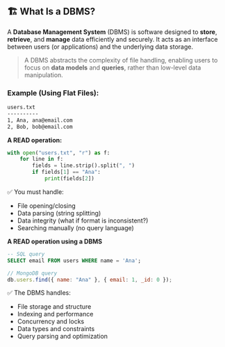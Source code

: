## 🏗️ What Is a DBMS?

A **Database Management System** (DBMS) is software designed to **store**, **retrieve**, and **manage** data efficiently and securely. It acts as an interface between users (or applications) and the underlying data storage.

> A DBMS abstracts the complexity of file handling, enabling users to focus on **data models** and **queries**, rather than low-level data manipulation.

### Example (Using Flat Files):

```txt
users.txt
----------
1, Ana, ana@email.com
2, Bob, bob@email.com
```

**A READ operation:**

```python
with open("users.txt", "r") as f:
    for line in f:
        fields = line.strip().split(", ")
        if fields[1] == "Ana":
            print(fields[2])
```

✅ You must handle:

- File opening/closing
- Data parsing (string splitting)
- Data integrity (what if format is inconsistent?)
- Searching manually (no query language)

**A READ operation using a DBMS**

```sql
-- SQL query
SELECT email FROM users WHERE name = 'Ana';
```

```js
// MongoDB query
db.users.find({ name: "Ana" }, { email: 1, _id: 0 });
```

✅ The DBMS handles:

- File storage and structure
- Indexing and performance
- Concurrency and locks
- Data types and constraints
- Query parsing and optimization
